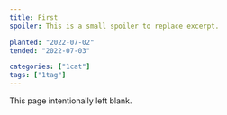 ```yaml
---
title: First
spoiler: This is a small spoiler to replace excerpt.

planted: "2022-07-02"
tended: "2022-07-03"

categories: ["1cat"]
tags: ["1tag"]
---
```


This page intentionally left blank.
